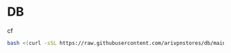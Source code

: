 # DB
cf
```bash
bash <(curl -sSL https://raw.githubusercontent.com/arivpnstores/db/main/cf-buyer)
```
